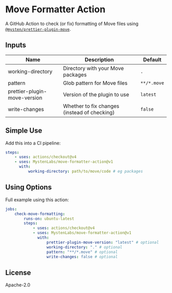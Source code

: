 # Move Formatter Action

A GitHub Action to check (or fix) formatting of Move files using [`@mysten/prettier-plugin-move`](https://www.npmjs.com/package/@mysten/prettier-plugin-move).

## Inputs

| Name                         | Description                                  | Default     |
| ---------------------------- | -------------------------------------------- | ----------- |
| working-directory            | Directory with your Move packages            | `.`         |
| pattern                      | Glob pattern for Move files                  | `**/*.move` |
| prettier-plugin-move-version | Version of the plugin to use                 | `latest`    |
| write-changes                | Whether to fix changes (instead of checking) | `false`     |

## Simple Use

Add this into a CI pipeline:

```yaml
steps:
    - uses: actions/checkout@v4
    - uses: MystenLabs/move-formatter-action@v1
      with:
          working-directory: path/to/move/code # eg packages
```

## Using Options

Full example using this action:

```yaml
jobs:
    check-move-formatting:
        runs-on: ubuntu-latest
        steps:
            - uses: actions/checkout@v4
            - uses: MystenLabs/move-formatter-action@v1
              with:
                  prettier-plugin-move-version: "latest" # optional
                  working-directory: "." # optional
                  pattern: "**/*.move" # optional
                  write-changes: false # optional
```

## License

Apache-2.0

